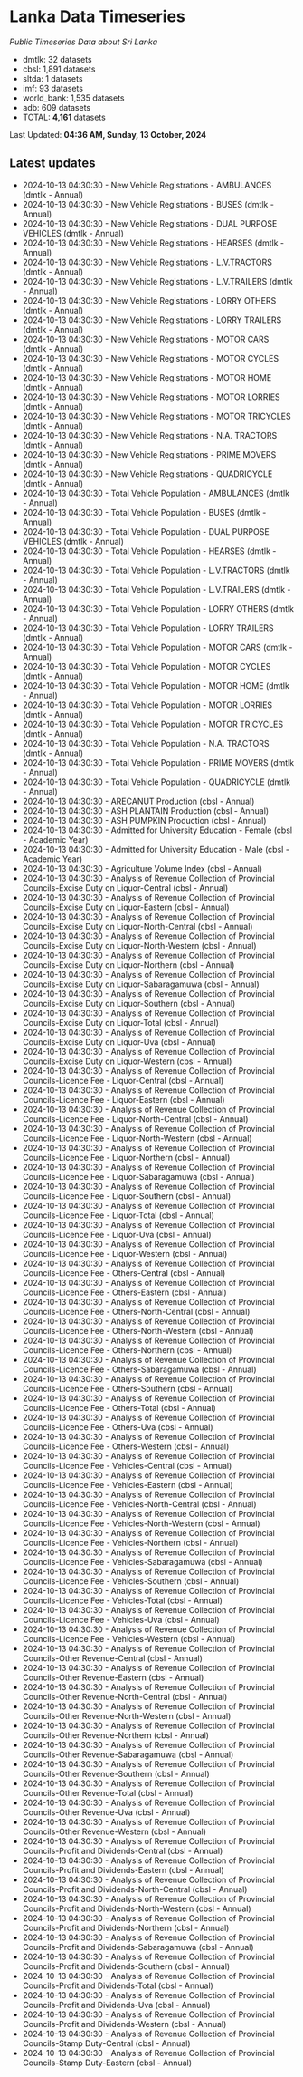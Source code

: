 # Lanka Data Timeseries
*Public Timeseries Data about Sri Lanka*

* dmtlk: 32 datasets
* cbsl: 1,891 datasets
* sltda: 1 datasets
* imf: 93 datasets
* world_bank: 1,535 datasets
* adb: 609 datasets
* TOTAL: **4,161** datasets

Last Updated: **04:36 AM, Sunday, 13 October, 2024**

## Latest updates

* 2024-10-13 04:30:30 - New Vehicle Registrations - AMBULANCES (dmtlk - Annual)
* 2024-10-13 04:30:30 - New Vehicle Registrations - BUSES (dmtlk - Annual)
* 2024-10-13 04:30:30 - New Vehicle Registrations - DUAL PURPOSE VEHICLES (dmtlk - Annual)
* 2024-10-13 04:30:30 - New Vehicle Registrations - HEARSES (dmtlk - Annual)
* 2024-10-13 04:30:30 - New Vehicle Registrations - L.V.TRACTORS (dmtlk - Annual)
* 2024-10-13 04:30:30 - New Vehicle Registrations - L.V.TRAILERS (dmtlk - Annual)
* 2024-10-13 04:30:30 - New Vehicle Registrations - LORRY OTHERS (dmtlk - Annual)
* 2024-10-13 04:30:30 - New Vehicle Registrations - LORRY TRAILERS (dmtlk - Annual)
* 2024-10-13 04:30:30 - New Vehicle Registrations - MOTOR CARS (dmtlk - Annual)
* 2024-10-13 04:30:30 - New Vehicle Registrations - MOTOR CYCLES (dmtlk - Annual)
* 2024-10-13 04:30:30 - New Vehicle Registrations - MOTOR HOME (dmtlk - Annual)
* 2024-10-13 04:30:30 - New Vehicle Registrations - MOTOR LORRIES (dmtlk - Annual)
* 2024-10-13 04:30:30 - New Vehicle Registrations - MOTOR TRICYCLES (dmtlk - Annual)
* 2024-10-13 04:30:30 - New Vehicle Registrations - N.A. TRACTORS (dmtlk - Annual)
* 2024-10-13 04:30:30 - New Vehicle Registrations - PRIME MOVERS (dmtlk - Annual)
* 2024-10-13 04:30:30 - New Vehicle Registrations - QUADRICYCLE (dmtlk - Annual)
* 2024-10-13 04:30:30 - Total Vehicle Population - AMBULANCES (dmtlk - Annual)
* 2024-10-13 04:30:30 - Total Vehicle Population - BUSES (dmtlk - Annual)
* 2024-10-13 04:30:30 - Total Vehicle Population - DUAL PURPOSE VEHICLES (dmtlk - Annual)
* 2024-10-13 04:30:30 - Total Vehicle Population - HEARSES (dmtlk - Annual)
* 2024-10-13 04:30:30 - Total Vehicle Population - L.V.TRACTORS (dmtlk - Annual)
* 2024-10-13 04:30:30 - Total Vehicle Population - L.V.TRAILERS (dmtlk - Annual)
* 2024-10-13 04:30:30 - Total Vehicle Population - LORRY OTHERS (dmtlk - Annual)
* 2024-10-13 04:30:30 - Total Vehicle Population - LORRY TRAILERS (dmtlk - Annual)
* 2024-10-13 04:30:30 - Total Vehicle Population - MOTOR CARS (dmtlk - Annual)
* 2024-10-13 04:30:30 - Total Vehicle Population - MOTOR CYCLES (dmtlk - Annual)
* 2024-10-13 04:30:30 - Total Vehicle Population - MOTOR HOME (dmtlk - Annual)
* 2024-10-13 04:30:30 - Total Vehicle Population - MOTOR LORRIES (dmtlk - Annual)
* 2024-10-13 04:30:30 - Total Vehicle Population - MOTOR TRICYCLES (dmtlk - Annual)
* 2024-10-13 04:30:30 - Total Vehicle Population - N.A. TRACTORS (dmtlk - Annual)
* 2024-10-13 04:30:30 - Total Vehicle Population - PRIME MOVERS (dmtlk - Annual)
* 2024-10-13 04:30:30 - Total Vehicle Population - QUADRICYCLE (dmtlk - Annual)
* 2024-10-13 04:30:30 - ARECANUT Production (cbsl - Annual)
* 2024-10-13 04:30:30 - ASH PLANTAIN Production (cbsl - Annual)
* 2024-10-13 04:30:30 - ASH PUMPKIN Production (cbsl - Annual)
* 2024-10-13 04:30:30 - Admitted for University Education - Female (cbsl - Academic Year)
* 2024-10-13 04:30:30 - Admitted for University Education - Male (cbsl - Academic Year)
* 2024-10-13 04:30:30 - Agriculture Volume Index (cbsl - Annual)
* 2024-10-13 04:30:30 - Analysis of Revenue Collection of Provincial Councils-Excise Duty on Liquor-Central (cbsl - Annual)
* 2024-10-13 04:30:30 - Analysis of Revenue Collection of Provincial Councils-Excise Duty on Liquor-Eastern (cbsl - Annual)
* 2024-10-13 04:30:30 - Analysis of Revenue Collection of Provincial Councils-Excise Duty on Liquor-North-Central (cbsl - Annual)
* 2024-10-13 04:30:30 - Analysis of Revenue Collection of Provincial Councils-Excise Duty on Liquor-North-Western (cbsl - Annual)
* 2024-10-13 04:30:30 - Analysis of Revenue Collection of Provincial Councils-Excise Duty on Liquor-Northern (cbsl - Annual)
* 2024-10-13 04:30:30 - Analysis of Revenue Collection of Provincial Councils-Excise Duty on Liquor-Sabaragamuwa (cbsl - Annual)
* 2024-10-13 04:30:30 - Analysis of Revenue Collection of Provincial Councils-Excise Duty on Liquor-Southern (cbsl - Annual)
* 2024-10-13 04:30:30 - Analysis of Revenue Collection of Provincial Councils-Excise Duty on Liquor-Total (cbsl - Annual)
* 2024-10-13 04:30:30 - Analysis of Revenue Collection of Provincial Councils-Excise Duty on Liquor-Uva (cbsl - Annual)
* 2024-10-13 04:30:30 - Analysis of Revenue Collection of Provincial Councils-Excise Duty on Liquor-Western (cbsl - Annual)
* 2024-10-13 04:30:30 - Analysis of Revenue Collection of Provincial Councils-Licence Fee - Liquor-Central (cbsl - Annual)
* 2024-10-13 04:30:30 - Analysis of Revenue Collection of Provincial Councils-Licence Fee - Liquor-Eastern (cbsl - Annual)
* 2024-10-13 04:30:30 - Analysis of Revenue Collection of Provincial Councils-Licence Fee - Liquor-North-Central (cbsl - Annual)
* 2024-10-13 04:30:30 - Analysis of Revenue Collection of Provincial Councils-Licence Fee - Liquor-North-Western (cbsl - Annual)
* 2024-10-13 04:30:30 - Analysis of Revenue Collection of Provincial Councils-Licence Fee - Liquor-Northern (cbsl - Annual)
* 2024-10-13 04:30:30 - Analysis of Revenue Collection of Provincial Councils-Licence Fee - Liquor-Sabaragamuwa (cbsl - Annual)
* 2024-10-13 04:30:30 - Analysis of Revenue Collection of Provincial Councils-Licence Fee - Liquor-Southern (cbsl - Annual)
* 2024-10-13 04:30:30 - Analysis of Revenue Collection of Provincial Councils-Licence Fee - Liquor-Total (cbsl - Annual)
* 2024-10-13 04:30:30 - Analysis of Revenue Collection of Provincial Councils-Licence Fee - Liquor-Uva (cbsl - Annual)
* 2024-10-13 04:30:30 - Analysis of Revenue Collection of Provincial Councils-Licence Fee - Liquor-Western (cbsl - Annual)
* 2024-10-13 04:30:30 - Analysis of Revenue Collection of Provincial Councils-Licence Fee - Others-Central (cbsl - Annual)
* 2024-10-13 04:30:30 - Analysis of Revenue Collection of Provincial Councils-Licence Fee - Others-Eastern (cbsl - Annual)
* 2024-10-13 04:30:30 - Analysis of Revenue Collection of Provincial Councils-Licence Fee - Others-North-Central (cbsl - Annual)
* 2024-10-13 04:30:30 - Analysis of Revenue Collection of Provincial Councils-Licence Fee - Others-North-Western (cbsl - Annual)
* 2024-10-13 04:30:30 - Analysis of Revenue Collection of Provincial Councils-Licence Fee - Others-Northern (cbsl - Annual)
* 2024-10-13 04:30:30 - Analysis of Revenue Collection of Provincial Councils-Licence Fee - Others-Sabaragamuwa (cbsl - Annual)
* 2024-10-13 04:30:30 - Analysis of Revenue Collection of Provincial Councils-Licence Fee - Others-Southern (cbsl - Annual)
* 2024-10-13 04:30:30 - Analysis of Revenue Collection of Provincial Councils-Licence Fee - Others-Total (cbsl - Annual)
* 2024-10-13 04:30:30 - Analysis of Revenue Collection of Provincial Councils-Licence Fee - Others-Uva (cbsl - Annual)
* 2024-10-13 04:30:30 - Analysis of Revenue Collection of Provincial Councils-Licence Fee - Others-Western (cbsl - Annual)
* 2024-10-13 04:30:30 - Analysis of Revenue Collection of Provincial Councils-Licence Fee - Vehicles-Central (cbsl - Annual)
* 2024-10-13 04:30:30 - Analysis of Revenue Collection of Provincial Councils-Licence Fee - Vehicles-Eastern (cbsl - Annual)
* 2024-10-13 04:30:30 - Analysis of Revenue Collection of Provincial Councils-Licence Fee - Vehicles-North-Central (cbsl - Annual)
* 2024-10-13 04:30:30 - Analysis of Revenue Collection of Provincial Councils-Licence Fee - Vehicles-North-Western (cbsl - Annual)
* 2024-10-13 04:30:30 - Analysis of Revenue Collection of Provincial Councils-Licence Fee - Vehicles-Northern (cbsl - Annual)
* 2024-10-13 04:30:30 - Analysis of Revenue Collection of Provincial Councils-Licence Fee - Vehicles-Sabaragamuwa (cbsl - Annual)
* 2024-10-13 04:30:30 - Analysis of Revenue Collection of Provincial Councils-Licence Fee - Vehicles-Southern (cbsl - Annual)
* 2024-10-13 04:30:30 - Analysis of Revenue Collection of Provincial Councils-Licence Fee - Vehicles-Total (cbsl - Annual)
* 2024-10-13 04:30:30 - Analysis of Revenue Collection of Provincial Councils-Licence Fee - Vehicles-Uva (cbsl - Annual)
* 2024-10-13 04:30:30 - Analysis of Revenue Collection of Provincial Councils-Licence Fee - Vehicles-Western (cbsl - Annual)
* 2024-10-13 04:30:30 - Analysis of Revenue Collection of Provincial Councils-Other Revenue-Central (cbsl - Annual)
* 2024-10-13 04:30:30 - Analysis of Revenue Collection of Provincial Councils-Other Revenue-Eastern (cbsl - Annual)
* 2024-10-13 04:30:30 - Analysis of Revenue Collection of Provincial Councils-Other Revenue-North-Central (cbsl - Annual)
* 2024-10-13 04:30:30 - Analysis of Revenue Collection of Provincial Councils-Other Revenue-North-Western (cbsl - Annual)
* 2024-10-13 04:30:30 - Analysis of Revenue Collection of Provincial Councils-Other Revenue-Northern (cbsl - Annual)
* 2024-10-13 04:30:30 - Analysis of Revenue Collection of Provincial Councils-Other Revenue-Sabaragamuwa (cbsl - Annual)
* 2024-10-13 04:30:30 - Analysis of Revenue Collection of Provincial Councils-Other Revenue-Southern (cbsl - Annual)
* 2024-10-13 04:30:30 - Analysis of Revenue Collection of Provincial Councils-Other Revenue-Total (cbsl - Annual)
* 2024-10-13 04:30:30 - Analysis of Revenue Collection of Provincial Councils-Other Revenue-Uva (cbsl - Annual)
* 2024-10-13 04:30:30 - Analysis of Revenue Collection of Provincial Councils-Other Revenue-Western (cbsl - Annual)
* 2024-10-13 04:30:30 - Analysis of Revenue Collection of Provincial Councils-Profit and Dividends-Central (cbsl - Annual)
* 2024-10-13 04:30:30 - Analysis of Revenue Collection of Provincial Councils-Profit and Dividends-Eastern (cbsl - Annual)
* 2024-10-13 04:30:30 - Analysis of Revenue Collection of Provincial Councils-Profit and Dividends-North-Central (cbsl - Annual)
* 2024-10-13 04:30:30 - Analysis of Revenue Collection of Provincial Councils-Profit and Dividends-North-Western (cbsl - Annual)
* 2024-10-13 04:30:30 - Analysis of Revenue Collection of Provincial Councils-Profit and Dividends-Northern (cbsl - Annual)
* 2024-10-13 04:30:30 - Analysis of Revenue Collection of Provincial Councils-Profit and Dividends-Sabaragamuwa (cbsl - Annual)
* 2024-10-13 04:30:30 - Analysis of Revenue Collection of Provincial Councils-Profit and Dividends-Southern (cbsl - Annual)
* 2024-10-13 04:30:30 - Analysis of Revenue Collection of Provincial Councils-Profit and Dividends-Total (cbsl - Annual)
* 2024-10-13 04:30:30 - Analysis of Revenue Collection of Provincial Councils-Profit and Dividends-Uva (cbsl - Annual)
* 2024-10-13 04:30:30 - Analysis of Revenue Collection of Provincial Councils-Profit and Dividends-Western (cbsl - Annual)
* 2024-10-13 04:30:30 - Analysis of Revenue Collection of Provincial Councils-Stamp Duty-Central (cbsl - Annual)
* 2024-10-13 04:30:30 - Analysis of Revenue Collection of Provincial Councils-Stamp Duty-Eastern (cbsl - Annual)